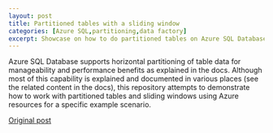 ```yaml
---
layout: post
title: Partitioned tables with a sliding window
categories: [Azure SQL,partitioning,data factory]
excerpt: Showcase on how to do partitioned tables on Azure SQL Databases with sliding windows.
---
```


Azure SQL Database supports horizontal partitioning of table data for manageability and performance benefits as explained in the docs. Although most of this capability is explained and documented in various places (see the related content in the docs), this repository attempts to demonstrate how to work with partitioned tables and sliding windows using Azure resources for a specific example scenario.

[Original post](https://github.com/meken/sql-partitioned-tables)
